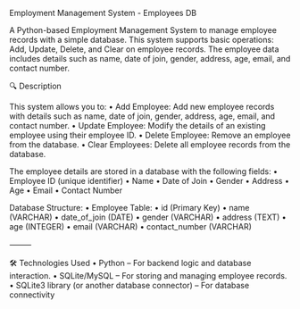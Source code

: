 Employment Management System - Employees DB

A Python-based Employment Management System to manage employee records with a simple database. This system supports basic operations: Add, Update, Delete, and Clear on employee records. The employee data includes details such as name, date of join, gender, address, age, email, and contact number.

🔍 Description

This system allows you to:
	•	Add Employee: Add new employee records with details such as name, date of join, gender, address, age, email, and contact number.
	•	Update Employee: Modify the details of an existing employee using their employee ID.
	•	Delete Employee: Remove an employee from the database.
	•	Clear Employees: Delete all employee records from the database.

The employee details are stored in a database with the following fields:
	•	Employee ID (unique identifier)
	•	Name
	•	Date of Join
	•	Gender
	•	Address
	•	Age
	•	Email
	•	Contact Number

Database Structure:
	•	Employee Table:
	•	id (Primary Key)
	•	name (VARCHAR)
	•	date_of_join (DATE)
	•	gender (VARCHAR)
	•	address (TEXT)
	•	age (INTEGER)
	•	email (VARCHAR)
	•	contact_number (VARCHAR)

⸻

🛠 Technologies Used
	•	Python – For backend logic and database interaction.
	•	SQLite/MySQL – For storing and managing employee records.
	•	SQLite3 library (or another database connector) – For database connectivity
